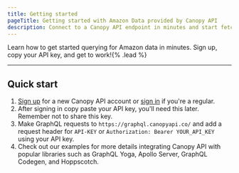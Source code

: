 ```yaml
---
title: Getting started
pageTitle: Getting started with Amazon Data provided by Canopy API
description: Connect to a Canopy API endpoint in minutes and start fetching Amazon data immediately.
---
```


Learn how to get started querying for Amazon data in minutes. Sign up, copy your API key, and get to work!{% .lead %}

---

## Quick start

1. [Sign up](https://www.canopyapi.co/signin?view=sign_up) for a new Canopy API account or [sign in](https://www.canopyapi.co/signin) if you're a regular.
1. After signing in copy paste your API key, you'll need this later. Remember not to share this key.
1. Make GraphQL requests to `https://graphql.canopyapi.co/` and add a request header for `API-KEY` or `Authorization: Bearer YOUR_API_KEY` using your API key.
1. Check out our examples for more details integrating Canopy API with popular libraries such as GraphQL Yoga, Apollo Server, GraphQL Codegen, and Hoppscotch.
